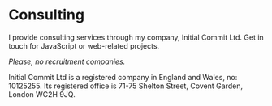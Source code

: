 # Consulting

I provide consulting services through my company, Initial Commit Ltd. <a
data-email="bcd1ddced7fcd2d3cad9d1ded9ceded3ced292d2d9c8">Get in touch</a> for
JavaScript or web-related projects.

*Please, no recruitment companies.*

Initial Commit Ltd is a registered company in England and Wales, no: 10125255.
Its registered office is 71-75 Shelton Street, Covent Garden, London WC2H 9JQ.
